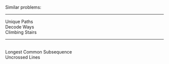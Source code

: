 Similar problems:

______________________________

  Unique Paths <br>
  Decode Ways <br>
  Climbing Stairs <br>
______________________________

<br>
Longest Common Subsequence <br>
Uncrossed Lines <br>
